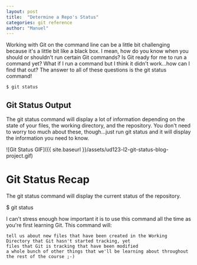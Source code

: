 ```yaml
---
layout: post
title:  "Determine a Repo's Status"
categories: git reference
author: "Manuel"
---
```


Working with Git on the command line can be a little bit challenging because it's a little bit like a black box. I mean, how do you know when you should or shouldn't run certain Git commands? Is Git ready for me to run a command yet? What if I run a command but I think it didn't work...how can I find that out? The answer to all of these questions is the git status command!

    $ git status

## Git Status Output

The git status command will display a lot of information depending on the state of your files, the working directory, and the repository. You don't need to worry too much about these, though...just run git status and it will display the information you need to know.

![Git Status GIF]({{ site.baseurl }}/assets/ud123-l2-git-status-blog-project.gif)

# Git Status Recap

The git status command will display the current status of the repository.

$ git status

I can't stress enough how important it is to use this command all the time as you're first learning Git. This command will:

    tell us about new files that have been created in the Working Directory that Git hasn't started tracking, yet
    files that Git is tracking that have been modified
    a whole bunch of other things that we'll be learning about throughout the rest of the course ;-)
